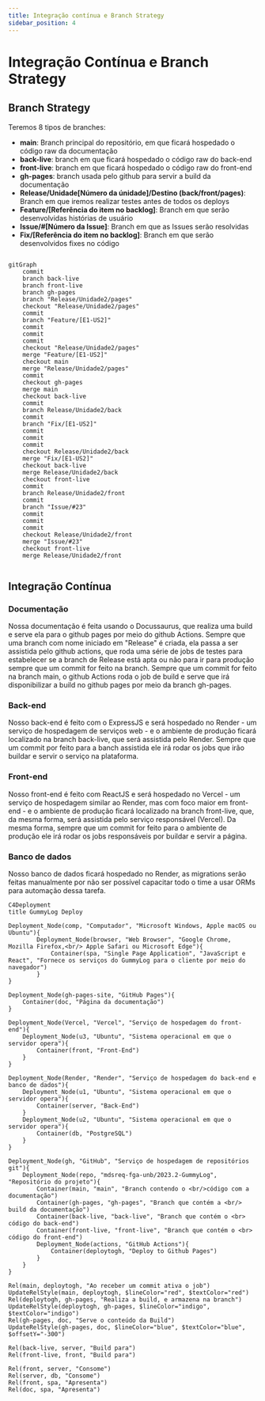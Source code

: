 ```yaml
---
title: Integração contínua e Branch Strategy
sidebar_position: 4
---
```

# Integração Contínua e Branch Strategy
## Branch Strategy

Teremos 8 tipos de branches:
- **main**: Branch principal do repositório, em que ficará hospedado o código raw da documentação
- **back-live**: branch em que ficará hospedado o código raw do back-end
- **front-live**: branch em que ficará hospedado o código raw do front-end
- **gh-pages**: branch usada pelo github para servir a build da documentação
- **Release/Unidade[Número da únidade]/Destino (back/front/pages)**: Branch em que iremos realizar testes antes de todos os deploys
- **Feature/[Referência do item no backlog]**: Branch em que serão desenvolvidas histórias de usuário
- **Issue/#[Número da Issue]**: Branch em que as Issues serão resolvidas
- **Fix/[Referência do item no backlog]**: Branch em que serão desenvolvidos fixes no código

```mermaid

gitGraph
    commit
    branch back-live
    branch front-live
    branch gh-pages
    branch "Release/Unidade2/pages"
    checkout "Release/Unidade2/pages"
    commit
    branch "Feature/[E1-US2]"
    commit
    commit
    commit
    checkout "Release/Unidade2/pages"
    merge "Feature/[E1-US2]"
    checkout main
    merge "Release/Unidade2/pages"
    commit
    checkout gh-pages
    merge main
    checkout back-live
    commit
    branch Release/Unidade2/back
    commit
    branch "Fix/[E1-US2]"
    commit
    commit
    commit
    checkout Release/Unidade2/back
    merge "Fix/[E1-US2]"
    checkout back-live
    merge Release/Unidade2/back
    checkout front-live
    commit
    branch Release/Unidade2/front
    commit
    branch "Issue/#23"
    commit
    commit
    commit
    checkout Release/Unidade2/front
    merge "Issue/#23"
    checkout front-live
    merge Release/Unidade2/front
    
```

## Integração Contínua

### Documentação
Nossa documentação é feita usando o Docussaurus, que realiza uma build e serve ela para o github pages por meio do github Actions. Sempre que uma branch com nome iniciado em "Release" é criada, ela passa a ser assistida pelo github actions, que roda uma série de jobs de testes para estabelecer se a branch de Release está apta ou não para ir para produção sempre que um commit for feito na branch. Sempre que um commit for feito na branch main, o github Actions roda o job de build e serve que irá disponibilizar a build no github pages por meio da branch gh-pages.

### Back-end
Nosso back-end é feito com o ExpressJS e será hospedado no Render - um serviço de hospedagem de serviços web - e o ambiente de produção ficará localizado na branch back-live, que será assistida pelo Render. Sempre que um commit por feito para a banch assistida ele irá rodar os jobs que irão buildar e servir o serviço na plataforma.

### Front-end
Nosso front-end é feito com ReactJS e será hospedado no Vercel - um serviço de hospedagem similar ao Render, mas com foco maior em front-end - e o ambiente de produção ficará localizado na branch front-live, que, da mesma forma, será assistida pelo serviço responsável (Vercel). Da mesma forma, sempre que um commit for feito para o ambiente de produção ele irá rodar os jobs responsáveis por buildar e servir a página.

### Banco de dados
Nosso banco de dados ficará hospedado no Render, as migrations serão feitas manualmente por não ser possível capacitar todo o time a usar ORMs para automação dessa tarefa.


```mermaid
C4Deployment
title GummyLog Deploy

Deployment_Node(comp, "Computador", "Microsoft Windows, Apple macOS ou Ubuntu"){
        Deployment_Node(browser, "Web Browser", "Google Chrome, Mozilla Firefox,<br/> Apple Safari ou Microsoft Edge"){
            Container(spa, "Single Page Application", "JavaScript e React", "Fornece os serviços do GummyLog para o cliente por meio do navegador")
        }
}

Deployment_Node(gh-pages-site, "GitHub Pages"){
    Container(doc, "Página da documentação")
}

Deployment_Node(Vercel, "Vercel", "Serviço de hospedagem do front-end"){
    Deployment_Node(u3, "Ubuntu", "Sistema operacional em que o servidor opera"){
        Container(front, "Front-End")
    }
}

Deployment_Node(Render, "Render", "Serviço de hospedagem do back-end e banco de dados"){
    Deployment_Node(u1, "Ubuntu", "Sistema operacional em que o servidor opera"){
        Container(server, "Back-End")
    }
    Deployment_Node(u2, "Ubuntu", "Sistema operacional em que o servidor opera"){
        Container(db, "PostgreSQL")
    }
}

Deployment_Node(gh, "GitHub", "Serviço de hospedagem de repositórios git"){
    Deployment_Node(repo, "mdsreq-fga-unb/2023.2-GummyLog", "Repositório do projeto"){
        Container(main, "main", "Branch contendo o <br/>código com a documentação")
        Container(gh-pages, "gh-pages", "Branch que contém a <br/> build da documentação")
        Container(back-live, "back-live", "Branch que contém o <br> código do back-end")
        Container(front-live, "front-live", "Branch que contém o <br> código do front-end")
        Deployment_Node(actions, "GitHub Actions"){
            Container(deploytogh, "Deploy to Github Pages")
        }
    }
}

Rel(main, deploytogh, "Ao receber um commit ativa o job")
UpdateRelStyle(main, deploytogh, $lineColor="red", $textColor="red")
Rel(deploytogh, gh-pages, "Realiza a build, e armazena na branch")
UpdateRelStyle(deploytogh, gh-pages, $lineColor="indigo", $textColor="indigo")
Rel(gh-pages, doc, "Serve o conteúdo da Build")
UpdateRelStyle(gh-pages, doc, $lineColor="blue", $textColor="blue", $offsetY="-300")

Rel(back-live, server, "Build para")
Rel(front-live, front, "Build para")

Rel(front, server, "Consome")
Rel(server, db, "Consome")
Rel(front, spa, "Apresenta")
Rel(doc, spa, "Apresenta")
``` 